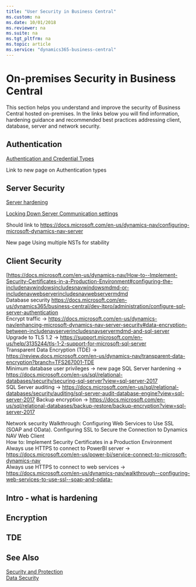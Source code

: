 ```yaml
---
title: "User Security in Business Central"
ms.custom: na
ms.date: 10/01/2018
ms.reviewer: na
ms.suite: na
ms.tgt_pltfrm: na
ms.topic: article
ms.service: "dynamics365-business-central"
---
```

# On-premises Security in Business Central

This section helps you understand and improve the security of Business Central hosted on-premises. In the links below you will find information, hardening guidance and recommended best practices addressing client, database, server and network security.  
 
 
## Authentication 

[Authentication and Credential Types](../administration/users-credential-types.md)

Link to new page on Authentication types 

## Server Security

[Server hardening](enhancing-server-instance-security.md)  
 
[Locking Down Server Communication settings](security-lock-down-server-communication.md)  
 
 
Should link to https://docs.microsoft.com/en-us/dynamics-nav/configuring-microsoft-dynamics-nav-server  
  
New page Using multiple NSTs for stability 
 
 
 
## Client Security

[https://docs.microsoft.com/en-us/dynamics-nav/How-to--Implement-Security-Certificates-in-a-Production-Environment#configuring-the-includenavwindowsincludesnavwindowsmdmd-or-includenavwebserverincludesnavwebservermdmd  
Database security 
https://docs.microsoft.com/en-us/dynamics365/business-central/dev-itpro/administration/configure-sql-server-authentication  
Encrypt traffic -> https://docs.microsoft.com/en-us/dynamics-nav/enhancing-microsoft-dynamics-nav-server-security#data-encryption-between-includenavserverincludesnavservermdmd-and-sql-server  
Upgrade to TLS 1.2 -> https://support.microsoft.com/en-us/help/3135244/tls-1-2-support-for-microsoft-sql-server  
Transparent Data Encryption (TDE) -> https://review.docs.microsoft.com/en-us/dynamics-nav/transparent-data-encryption?branch=TFS267001-TDE  
Minimum database user privileges -> new page 
SQL Server hardening -> https://docs.microsoft.com/en-us/sql/relational-databases/security/securing-sql-server?view=sql-server-2017  
SQL Server auditing -> https://docs.microsoft.com/en-us/sql/relational-databases/security/auditing/sql-server-audit-database-engine?view=sql-server-2017 
Backup encryption -> https://docs.microsoft.com/en-us/sql/relational-databases/backup-restore/backup-encryption?view=sql-server-2017  
 
Network security 
Walkthrough: Configuring Web Services to Use SSL (SOAP and OData). 
Configuring SSL to Secure the Connection to Dynamics NAV Web Client  
How to: Implement Security Certificates in a Production Environment 
Always use HTTPS to connect to PowerBI server -> https://docs.microsoft.com/en-us/power-bi/service-connect-to-microsoft-dynamics-nav  
Always use HTTPS to connect to web services -> https://docs.microsoft.com/en-us/dynamics-nav/walkthrough--configuring-web-services-to-use-ssl--soap-and-odata-
## Intro - what is hardening

## Encryption 


## TDE 



  

## See Also  

[Security and Protection](security-and-protection.md)  
[Data Security](data-security.md)  
